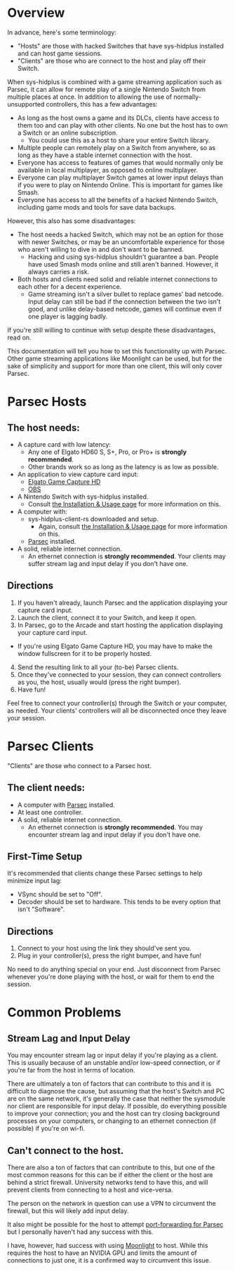 # Overview
In advance, here's some terminology:
- "Hosts" are those with hacked Switches that have sys-hidplus installed and can
  host game sessions.
- "Clients" are those who are connect to the host and play off their Switch.

When sys-hidplus is combined with a game streaming application such as Parsec,
it can allow for remote play of a single Nintendo Switch from multiple places at
once. In addition to allowing the use of normally-unsupported controllers, this
has a few advantages:
- As long as the host owns a game and its DLCs, clients have access to them too
  and can play with other clients. No one but the host has to own a Switch or an
  online subscription.
  - You could use this as a host to share your entire Switch library.
- Multiple people can remotely play on a Switch from anywhere, so as long as
  they have a stable internet connection with the host.
- Everyone has access to features of games that would normally only be
  available in local multiplayer, as opposed to online multiplayer.
- Everyone can play multiplayer Switch games at lower input delays than if you
  were to play on Nintendo Online. This is important for games like Smash.
- Everyone has access to all the benefits of a hacked Nintendo Switch,
  including game mods and tools for save data backups.

However, this also has some disadvantages:
- The host needs a hacked Switch, which may not be an option for those with
  newer Switches, or may be an uncomfortable experience for those who aren't
  willing to dive in and don't want to be banned.
  - Hacking and using sys-hidplus shouldn't guarantee a ban. People have used
    Smash mods online and still aren't banned. However, it always carries a
    risk.
- Both hosts and clients need solid and reliable internet connections to each
  other for a decent experience.
  - Game streaming isn't a silver bullet to replace games' bad netcode. Input
    delay can still be bad if the connection between the two isn't good, and
    unlike delay-based netcode, games will continue even if one player is
    lagging badly.

If you're still willing to continue with setup despite these disadvantages, read
on.

This documentation will tell you how to set this functionality up with
Parsec. Other game streaming applications like Moonlight can be used, but for
the sake of simplicity and support for more than one client, this will only
cover Parsec.


# Parsec Hosts

## The host needs:
- A capture card with low latency:
  - Any one of Elgato HD60 S, S+, Pro, or Pro+ is **strongly recommended**.
  - Other brands work so as long as the latency is as low as possible.
- An application to view capture card input:
  - [Elgato Game Capture HD](https://www.elgato.com/en/downloads)
  - [OBS](https://obsproject.com/)
- A Nintendo Switch with sys-hidplus installed.
  - Consult [the Installation & Usage page](./usage.md) for more information on
    this.
- A computer with:
  - sys-hidplus-client-rs downloaded and setup.
    - Again, consult [the Installation & Usage page](./usage.md) for more
      information on this.
  - [Parsec](https://parsec.app/) installed.
- A solid, reliable internet connection.
  - An ethernet connection is **strongly recommended**. Your clients may suffer
    stream lag and input delay if you don't have one.

## Directions
1. If you haven't already, launch Parsec and the application displaying your
   capture card input.
2. Launch the client, connect it to your Switch, and keep it open.
3. In Parsec, go to the Arcade and start hosting the application displaying your
   capture card input.
  - If you're using Elgato Game Capture HD, you may have to make the window
    fullscreen for it to be properly hosted.
4. Send the resulting link to all your (to-be) Parsec clients.
5. Once they've connected to your session, they can connect controllers as you, 
   the host, usually would (press the right bumper).
6. Have fun!

Feel free to connect your controller(s) through the Switch or your computer, as
needed. Your clients' controllers will all be disconnected once they leave your session.


# Parsec Clients
"Clients" are those who connect to a Parsec host.

## The client needs:
- A computer with [Parsec](https://parsec.app/) installed.
- At least one controller.
- A solid, reliable internet connection.
  - An ethernet connection is **strongly recommended**. You may encounter stream
    lag and input delay if you don't have one.

## First-Time Setup
It's recommended that clients change these Parsec settings to help minimize
input lag:
- VSync should be set to "Off".
- Decoder should be set to hardware. This tends to be every option that isn't
  "Software".

## Directions
1. Connect to your host using the link they should've sent you.
2. Plug in your controller(s), press the right bumper, and have fun!

No need to do anything special on your end. Just disconnect from Parsec whenever
you're done playing with the host, or wait for them to end the session.


# Common Problems

## Stream Lag and Input Delay
You may encounter stream lag or input delay if you're playing as a client. This
is usually because of an unstable and/or low-speed connection, or if you're far
from the host in terms of location.

There are ultimately a ton of factors that can contribute to this and it is
difficult to diagnose the cause, but assuming that the host's Switch and PC are
on the same network, it's generally the case that neither the sysmodule nor
client are responsible for input delay. If possible, do everything possible to
improve your connection; you and the host can try closing background processes
on your computers, or changing to an ethernet connection (if possible) if you're
on wi-fi.

## Can't connect to the host.
There are also a ton of factors that can contribute to this, but one of the most
common reasons for this can be if either the client or the host are behind a
strict firewall. University networks tend to have this, and will prevent clients
from connecting to a host and vice-versa.

The person on the network in question can use a VPN to circumvent the firewall,
but this will likely add input delay.

It also might be possible for the host to attempt
[port-forwarding for Parsec](https://support.parsec.app/hc/en-us/articles/360003146251-Starting-Port-On-The-Hosting-Computer)
but I personally haven't had any success with this.

I have, however, had success with using
[Moonlight](https://moonlight-stream.org/) to host. While this requires the host
to have an NVIDIA GPU and limits the amount of connections to just one, it is a
confirmed way to circumvent this issue.